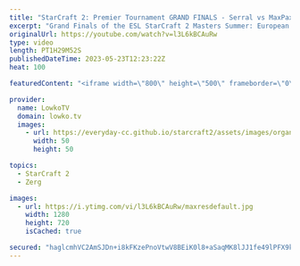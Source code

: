 ```yaml
---
title: "StarCraft 2: Premier Tournament GRAND FINALS - Serral vs MaxPax! (Best-of-7)"
excerpt: "Grand Finals of the ESL StarCraft 2 Masters Summer: European regionals. This is a best-of-7 series of top level StarCraft 2 between Serral (Zerg) and MaxPax (Protoss). The number 1 Protoss and Zerg player in the world at the moment. Support my work: https://patreon.com/lowkotv Lowko Merch: https://lowko.shop"
originalUrl: https://youtube.com/watch?v=l3L6kBCAuRw
type: video
length: PT1H29M52S
publishedDateTime: 2023-05-23T12:23:22Z
heat: 100

featuredContent: "<iframe width=\"800\" height=\"500\" frameborder=\"0\" src=\"https://www.youtube.com/embed/l3L6kBCAuRw\" allow=\"accelerometer; autoplay; encrypted-media; gyroscope; picture-in-picture\" allowfullscreen></iframe>"

provider:
  name: LowkoTV
  domain: lowko.tv
  images:
    - url: https://everyday-cc.github.io/starcraft2/assets/images/organizations/lowko.tv-50x50.jpg
      width: 50
      height: 50

topics:
  - StarCraft 2
  - Zerg

images:
  - url: https://i.ytimg.com/vi/l3L6kBCAuRw/maxresdefault.jpg
    width: 1280
    height: 720
    isCached: true

secured: "haglcmhVC2AmSJDn+i8kFKzePnoVtwV8BEiK0l8+aSaqMK8lJJ1fe49lPFX9k2IXRhxT+BO6BfDl2wCxnbHTRP/fGCAvuv0GBCjv78c4vRQFazPhpnPFE5o9N7izxZFoW7Y/K1gN/5BC1L4ti+R9T2l2GWzP7O1C0/HcZlJkdKfnRFqAz7oa0RmUcI2HbgyF5LFNjNJmmrtXhTgXtBPx2KgRO7k5cmWPcRvYGxXVW+RWsiETzdvUPd7SZ0FfNXN2uJgAJPzr7FV0JEYamdoILwl68RdTpgPBXeLNOjShI7SxTg+wEttw36Y2u7ELoSbAWb2HfhHWkucJkJEnA6xs/HtT0XL/NaJcoyzZMKWkvubTlcO6wVcgliIBsU78hvlvLXJgFkfSlsGVWhpi7FEZMxiJbT3RLjQlr5Cl2yypgw6sISZxlyRem1tpgLagqWyV;DR1SKJgamtBmGnswfSiDIA=="
---
```


